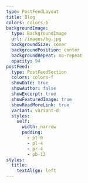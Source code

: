 ```yaml
---
type: PostFeedLayout
title: Blog
colors: colors-b
backgroundImage:
  type: BackgroundImage
  url: /images/bg.jpg
  backgroundSize: cover
  backgroundPosition: center
  backgroundRepeat: no-repeat
  opacity: 94
postFeed:
  type: PostFeedSection
  colors: colors-f
  showDate: true
  showAuthor: false
  showExcerpt: true
  showFeaturedImage: true
  showReadMoreLink: true
  variant: variant-d
  styles:
    self:
      width: narrow
      padding:
        - pt-0
        - pl-4
        - pr-4
        - pb-12
styles:
  title:
    textAlign: left
---
```

